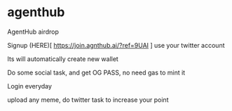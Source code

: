 # agenthub
AgentHub airdrop

Signup (HERE)[ https://join.agnthub.ai/?ref=9UAI ] use your twitter account

Its will automatically create new wallet

Do some social task, and get OG PASS, no need gas to mint it

Login everyday

upload any meme, do twitter task to increase your point
